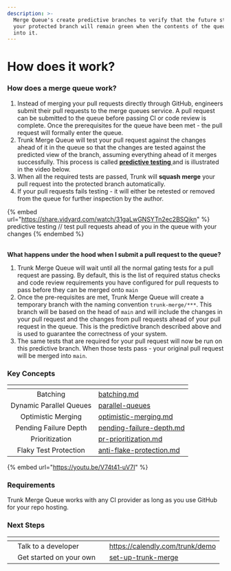 ```yaml
---
description: >-
  Merge Queue's create predictive branches to verify that the future state of
  your protected branch will remain green when the contents of the queue merge
  into it.
---
```


# How does it work?

### **How does a merge queue work?**

1. Instead of merging your pull requests directly through GitHub, engineers submit their pull requests to the merge queues service. A pull request can be submitted to the queue before passing CI or code review is complete. Once the prerequisites for the queue have been met - the pull request will formally enter the queue.
2. Trunk Merge Queue will test your pull request against the changes ahead of it in the queue so that the changes are tested against the predicted view of the branch, assuming everything ahead of it merges successfully. This process is called [**predictive testing** ](concepts-and-optimizations/predictive-testing.md)and is illustrated in the video below.
3. When all the required tests are passed, Trunk will **squash merge** your pull request into the protected branch automatically.
4. If your pull requests fails testing - it will either be retested or removed from the queue for further inspection by the author.

{% embed url="https://share.vidyard.com/watch/31gaLwGNSYTn2ec2BSQjkn" %}
predictive testing // test pull requests ahead of you in the queue with your changes
{% endembed %}

\
**What happens under the hood when I submit a pull request to the queue?**

1. Trunk Merge Queue will wait until all the normal gating tests for a pull request are passing. By default, this is the list of required status checks and code review requirements you have configured for pull requests to pass before they can be merged onto `main`
2. Once the pre-requisites are met, Trunk Merge Queue will create a temporary branch with the naming convention `trunk-merge/***`. This branch will be based on the head of `main` and will include the changes in your pull request and the changes from pull requests ahead of your pull request in the queue. This is the predictive branch described above and is used to guarantee the correctness of your system.
3. The same tests that are required for your pull request will now be run on this predictive branch. When those tests pass - your original pull request will be merged into `main`.

### Key Concepts

<table data-view="cards"><thead><tr><th align="center"></th><th data-hidden data-card-target data-type="content-ref"></th></tr></thead><tbody><tr><td align="center">Batching</td><td><a href="concepts-and-optimizations/batching.md">batching.md</a></td></tr><tr><td align="center">Dynamic Parallel Queues</td><td><a href="concepts-and-optimizations/parallel-queues/">parallel-queues</a></td></tr><tr><td align="center">Optimistic Merging</td><td><a href="concepts-and-optimizations/optimistic-merging.md">optimistic-merging.md</a></td></tr><tr><td align="center">Pending Failure Depth</td><td><a href="concepts-and-optimizations/pending-failure-depth.md">pending-failure-depth.md</a></td></tr><tr><td align="center">Prioritization</td><td><a href="pr-prioritization.md">pr-prioritization.md</a></td></tr><tr><td align="center">Flaky Test Protection</td><td><a href="concepts-and-optimizations/anti-flake-protection.md">anti-flake-protection.md</a></td></tr></tbody></table>

{% embed url="https://youtu.be/V74t41-uV7I" %}

### **Requirements**

Trunk Merge Queue works with any CI provider as long as you use GitHub for your repo hosting.

### **Next Steps**

<table data-view="cards"><thead><tr><th></th><th></th><th></th><th data-hidden data-card-target data-type="content-ref"></th></tr></thead><tbody><tr><td></td><td>Talk to a developer</td><td></td><td><a href="https://calendly.com/trunk/demo">https://calendly.com/trunk/demo</a></td></tr><tr><td></td><td>Get started on your own</td><td></td><td><a href="set-up-trunk-merge/">set-up-trunk-merge</a></td></tr></tbody></table>
